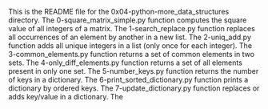 This is the README file for the 0x04-python-more_data_structures directory.
The 0-square_matrix_simple.py function computes the square value of all integers of a matrix.
The 1-search_replace.py function replaces all occurrences of an element by another in a new list.
The 2-uniq_add.py function adds all unique integers in a list (only once for each integer). 
The 3-common_elements.py function returns a set of common elements in two sets.
The 4-only_diff_elements.py function returns a set of all elements present in only one set.
The 5-number_keys.py function returns the number of keys in a dictionary.
The 6-print_sorted_dictionary.py function prints a dictionary by ordered keys. 
The 7-update_dictionary.py function replaces or adds key/value in a dictionary.
The 
